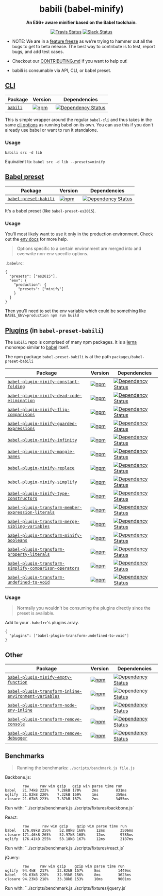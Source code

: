 <h1 align="center">babili (babel-minify)</h1>

<p align="center">
  <strong>An ES6+ aware minifier based on the Babel toolchain.</strong>
</p>

<p align="center">
  <a href="https://travis-ci.com/babel/babili"><img alt="Travis Status" src="https://travis-ci.com/babel/babili.svg?token=16y8xibh7RyJuKvxyWtX"></a>
  <a href="https://slack.babeljs.io/"><img alt="Slack Status" src="https://slack.babeljs.io/badge.svg"></a>
</p>

- NOTE: We are in a [feature freeze](https://github.com/babel/babili/issues/71) as we're trying to hammer out all the bugs to get to beta release. The best way to contribute is to test, report bugs, and add test cases.

- Checkout our [CONTRIBUTING.md](/CONTRIBUTING.md) if you want to help out!

- babili is consumable via API, CLI, or babel preset.

## [CLI](http://babeljs.io/docs/usage/cli/)

| Package | Version | Dependencies |
|--------|-------|------------|
| [`babili`](/packages/babili) | [![npm](https://img.shields.io/npm/v/babili.svg?maxAge=2592000)](https://www.npmjs.com/package/babili) | [![Dependency Status](https://david-dm.org/babel/babili.svg?path=packages/babili)](https://david-dm.org/babel/babili?path=packages/babili) |

This is simple wrapper around the regular `babel-cli` and thus takes in the same [cli options](http://babeljs.io/docs/usage/cli/#options) as running babel on its own. You can use this if you don't already use babel or want to run it standalone.

### Usage

`babili src -d lib`

Equivalent to:
`babel src -d lib --presets=minify`

## [Babel preset](http://babeljs.io/docs/plugins/#presets)

| Package | Version | Dependencies |
|--------|-------|------------|
| [`babel-preset-babili`](/packages/babel-preset-babili) | [![npm](https://img.shields.io/npm/v/babel-preset-babili.svg?maxAge=2592000)](https://www.npmjs.com/package/babel-preset-babili) | [![Dependency Status](https://david-dm.org/babel/babili.svg?path=packages/babel-preset-babili)](https://david-dm.org/babel/babili?path=packages/babel-preset-babili) |

It's a babel preset (like `babel-preset-es2015`).

### Usage

You'll most likely want to use it only in the production environment. Check out the [env docs](http://babeljs.io/docs/usage/babelrc/#env-option) for more help.

> Options specific to a certain environment are merged into and overwrite non-env specific options.

`.babelrc`:

```
{
  "presets": ["es2015"],
  "env": {
    "production": {
      "presets": ["minify"]
    }
  }
}
```

Then you'll need to set the env variable which could be something like `BABEL_ENV=production npm run build`

## [Plugins](http://babeljs.io/docs/plugins/) (in `babel-preset-babili`)

The `babili` repo is comprised of many npm packages. It is a [lerna](https://github.com/lerna/lerna) monorepo similar to [babel](https://github.com/babel/babel) itself.

The npm package `babel-preset-babili` is at the path `packages/babel-preset-babili`

| Package | Version | Dependencies |
|--------|-------|------------|
| [`babel-plugin-minify-constant-folding`](/packages/babel-plugin-minify-constant-folding) | [![npm](https://img.shields.io/npm/v/babel-plugin-minify-constant-folding.svg?maxAge=2592000)](https://www.npmjs.com/package/babel-plugin-minify-constant-folding) | [![Dependency Status](https://david-dm.org/babel/babili.svg?path=packages/babel-plugin-minify-constant-folding)](https://david-dm.org/babel/babili?path=packages/babel-plugin-minify-constant-folding) |
| [`babel-plugin-minify-dead-code-elimination`](/packages/babel-plugin-minify-dead-code-elimination) | [![npm](https://img.shields.io/npm/v/babel-plugin-minify-dead-code-elimination.svg?maxAge=2592000)](https://www.npmjs.com/package/babel-plugin-minify-dead-code-elimination) | [![Dependency Status](https://david-dm.org/babel/babili.svg?path=packages/babel-plugin-minify-dead-code-elimination)](https://david-dm.org/babel/babili?path=packages/babel-plugin-minify-dead-code-elimination) |
| [`babel-plugin-minify-flip-comparisons`](/packages/babel-plugin-minify-flip-comparisons) | [![npm](https://img.shields.io/npm/v/babel-plugin-minify-flip-comparisons.svg?maxAge=2592000)](https://www.npmjs.com/package/babel-plugin-minify-flip-comparisons) | [![Dependency Status](https://david-dm.org/babel/babili.svg?path=packages/babel-plugin-minify-flip-comparisons)](https://david-dm.org/babel/babili?path=packages/babel-plugin-minify-flip-comparisons) |
| [`babel-plugin-minify-guarded-expressions`](/packages/babel-plugin-minify-guarded-expressions) | [![npm](https://img.shields.io/npm/v/babel-plugin-minify-guarded-expressions.svg?maxAge=2592000)](https://www.npmjs.com/package/babel-plugin-minify-guarded-expressions) | [![Dependency Status](https://david-dm.org/babel/babili.svg?path=packages/babel-plugin-minify-guarded-expressions)](https://david-dm.org/babel/babili?path=packages/babel-plugin-minify-guarded-expressions) |
| [`babel-plugin-minify-infinity`](/packages/babel-plugin-minify-infinity) | [![npm](https://img.shields.io/npm/v/babel-plugin-minify-infinity.svg?maxAge=2592000)](https://www.npmjs.com/package/babel-plugin-minify-infinity) | [![Dependency Status](https://david-dm.org/babel/babili.svg?path=packages/babel-plugin-minify-infinity)](https://david-dm.org/babel/babili?path=packages/babel-plugin-minify-infinity) |
| [`babel-plugin-minify-mangle-names`](/packages/babel-plugin-minify-mangle-names) | [![npm](https://img.shields.io/npm/v/babel-plugin-minify-mangle-names.svg?maxAge=2592000)](https://www.npmjs.com/package/babel-plugin-minify-mangle-names) | [![Dependency Status](https://david-dm.org/babel/babili.svg?path=packages/babel-plugin-minify-mangle-names)](https://david-dm.org/babel/babili?path=packages/babel-plugin-minify-mangle-names) |
| [`babel-plugin-minify-replace`](/packages/babel-plugin-minify-replace) | [![npm](https://img.shields.io/npm/v/babel-plugin-minify-replace.svg?maxAge=2592000)](https://www.npmjs.com/package/babel-plugin-minify-replace) | [![Dependency Status](https://david-dm.org/babel/babili.svg?path=packages/babel-plugin-minify-replace)](https://david-dm.org/babel/babili?path=packages/babel-plugin-minify-replace) |
| [`babel-plugin-minify-simplify`](/packages/babel-plugin-minify-simplify) | [![npm](https://img.shields.io/npm/v/babel-plugin-minify-simplify.svg?maxAge=2592000)](https://www.npmjs.com/package/babel-plugin-minify-simplify) | [![Dependency Status](https://david-dm.org/babel/babili.svg?path=packages/babel-plugin-minify-simplify)](https://david-dm.org/babel/babili?path=packages/babel-plugin-minify-simplify) |
| [`babel-plugin-minify-type-constructors`](/packages/babel-plugin-minify-type-constructors) | [![npm](https://img.shields.io/npm/v/babel-plugin-minify-type-constructors.svg?maxAge=2592000)](https://www.npmjs.com/package/babel-plugin-minify-type-constructors) | [![Dependency Status](https://david-dm.org/babel/babili.svg?path=packages/babel-plugin-minify-type-constructors)](https://david-dm.org/babel/babili?path=packages/babel-plugin-minify-type-constructors) |
| [`babel-plugin-transform-member-expression-literals`](/packages/babel-plugin-transform-member-expression-literals) | [![npm](https://img.shields.io/npm/v/babel-plugin-transform-member-expression-literals.svg?maxAge=2592000)](https://www.npmjs.com/package/babel-plugin-transform-member-expression-literals) | [![Dependency Status](https://david-dm.org/babel/babili.svg?path=packages/babel-plugin-transform-member-expression-literals)](https://david-dm.org/babel/babili?path=packages/babel-plugin-transform-member-expression-literals) |
| [`babel-plugin-transform-merge-sibling-variables`](/packages/babel-plugin-transform-merge-sibling-variables) | [![npm](https://img.shields.io/npm/v/babel-plugin-transform-merge-sibling-variables.svg?maxAge=2592000)](https://www.npmjs.com/package/babel-plugin-transform-merge-sibling-variables) | [![Dependency Status](https://david-dm.org/babel/babili.svg?path=packages/babel-plugin-transform-merge-sibling-variables)](https://david-dm.org/babel/babili?path=packages/babel-plugin-transform-merge-sibling-variables) |
| [`babel-plugin-transform-minify-booleans`](/packages/babel-plugin-transform-minify-booleans) | [![npm](https://img.shields.io/npm/v/babel-plugin-transform-minify-booleans.svg?maxAge=2592000)](https://www.npmjs.com/package/babel-plugin-transform-minify-booleans) | [![Dependency Status](https://david-dm.org/babel/babili.svg?path=packages/babel-plugin-transform-minify-booleans)](https://david-dm.org/babel/babili?path=packages/babel-plugin-transform-minify-booleans) |
| [`babel-plugin-transform-property-literals`](/packages/babel-plugin-transform-property-literals) | [![npm](https://img.shields.io/npm/v/babel-plugin-transform-property-literals.svg?maxAge=2592000)](https://www.npmjs.com/package/babel-plugin-transform-property-literals) | [![Dependency Status](https://david-dm.org/babel/babili.svg?path=packages/babel-plugin-transform-property-literals)](https://david-dm.org/babel/babili?path=packages/babel-plugin-transform-property-literals) |
| [`babel-plugin-transform-simplify-comparison-operators`](/packages/babel-plugin-transform-simplify-comparison-operators) | [![npm](https://img.shields.io/npm/v/babel-plugin-transform-simplify-comparison-operators.svg?maxAge=2592000)](https://www.npmjs.com/package/babel-plugin-transform-simplify-comparison-operators) | [![Dependency Status](https://david-dm.org/babel/babili.svg?path=packages/babel-plugin-transform-simplify-comparison-operators)](https://david-dm.org/babel/babili?path=packages/babel-plugin-transform-simplify-comparison-operators) |
| [`babel-plugin-transform-undefined-to-void`](/packages/babel-plugin-transform-undefined-to-void) | [![npm](https://img.shields.io/npm/v/babel-plugin-transform-undefined-to-void.svg?maxAge=2592000)](https://www.npmjs.com/package/babel-plugin-transform-undefined-to-void) | [![Dependency Status](https://david-dm.org/babel/babili.svg?path=packages/babel-plugin-transform-undefined-to-void)](https://david-dm.org/babel/babili?path=packages/babel-plugin-transform-undefined-to-void) |

### Usage

> Normally you wouldn't be consuming the plugins directly since the preset is available.

Add to your `.babelrc`'s plugins array.

```
{
  "plugins": ["babel-plugin-transform-undefined-to-void"]
}
```

## Other

| Package | Version | Dependencies |
|--------|-------|------------|
| [`babel-plugin-minify-empty-function`](/packages/babel-plugin-minify-empty-function) | [![npm](https://img.shields.io/npm/v/babel-plugin-minify-empty-function.svg?maxAge=2592000)](https://www.npmjs.com/package/babel-plugin-minify-empty-function) | [![Dependency Status](https://david-dm.org/babel/babili.svg?path=packages/babel-plugin-minify-empty-function)](https://david-dm.org/babel/babili?path=packages/babel-plugin-minify-empty-function) |
| [`babel-plugin-transform-inline-environment-variables`](/packages/babel-plugin-transform-inline-environment-variables) | [![npm](https://img.shields.io/npm/v/babel-plugin-transform-inline-environment-variables.svg?maxAge=2592000)](https://www.npmjs.com/package/babel-plugin-transform-inline-environment-variables) | [![Dependency Status](https://david-dm.org/babel/babili.svg?path=packages/babel-plugin-transform-inline-environment-variables)](https://david-dm.org/babel/babili?path=packages/babel-plugin-transform-inline-environment-variables) |
| [`babel-plugin-transform-node-env-inline`](/packages/babel-plugin-transform-node-env-inline) | [![npm](https://img.shields.io/npm/v/babel-plugin-transform-node-env-inline.svg?maxAge=2592000)](https://www.npmjs.com/package/babel-plugin-transform-node-env-inline) | [![Dependency Status](https://david-dm.org/babel/babili.svg?path=packages/babel-plugin-transform-node-env-inline)](https://david-dm.org/babel/babili?path=packages/babel-plugin-transform-node-env-inline) |
| [`babel-plugin-transform-remove-console`](/packages/babel-plugin-transform-remove-console) | [![npm](https://img.shields.io/npm/v/babel-plugin-transform-remove-console.svg?maxAge=2592000)](https://www.npmjs.com/package/babel-plugin-transform-remove-console) | [![Dependency Status](https://david-dm.org/babel/babili.svg?path=packages/babel-plugin-transform-remove-console)](https://david-dm.org/babel/babili?path=packages/babel-plugin-transform-remove-console) |
| [`babel-plugin-transform-remove-debugger`](/packages/babel-plugin-transform-remove-debugger) | [![npm](https://img.shields.io/npm/v/babel-plugin-transform-remove-debugger.svg?maxAge=2592000)](https://www.npmjs.com/package/babel-plugin-transform-remove-debugger) | [![Dependency Status](https://david-dm.org/babel/babili.svg?path=packages/babel-plugin-transform-remove-debugger)](https://david-dm.org/babel/babili?path=packages/babel-plugin-transform-remove-debugger) |

## Benchmarks

> Running the benchmarks: `./scripts/benchmark.js file.js`

Backbone.js:
```
        raw     raw win gzip   gzip win parse time run
babel   21.74kB 222%    7.28kB 170%     2ms        831ms
uglify  21.82kB 220%    7.32kB 169%     1ms        359ms
closure 21.67kB 223%    7.37kB 167%     2ms        3455ms
```

Run with: ``./scripts/benchmark.js ./scripts/fixtures/backbone.js`

React:
```
        raw      raw win gzip    gzip win parse time run
babel   176.09kB 256%    52.88kB 168%     12ms       3506ms
closure 171.46kB 265%    52.97kB 168%     12ms       9785ms
uglify  176.41kB 255%    53.18kB 167%     12ms       2187ms
```

Run with: ``./scripts/benchmark.js ./scripts/fixtures/react.js`

jQuery:
```
        raw     raw win gzip    gzip win parse time run
uglify  94.4kB  217%    32.82kB 157%     8ms        1449ms
babel   93.63kB 220%    32.95kB 156%     8ms        3623ms
closure 94.23kB 218%    33.38kB 153%     10ms       9001ms
```

Run with: ``./scripts/benchmark.js ./scripts/fixtures/jquery.js`
